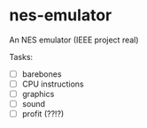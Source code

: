 # nes-emulator
An NES emulator (IEEE project real)

Tasks:
- [ ] barebones
- [ ] CPU instructions
- [ ] graphics
- [ ] sound
- [ ] profit (??!?)
